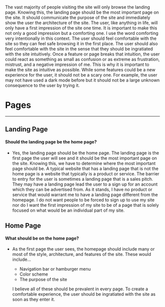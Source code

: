 The vast majority of people visiting the site will only browse the landing 
page. Knowing this, the landing page should be the most important page on the
site. It should communicate the purpose of the site and immediately show the
user the architecture of the site. The user, like anything in life, will only
have a first impression of the site one time. It is important to make this
not only a good impression but a comforting one. I use the word comforting
very intentionally in this context. The user should feel comfortable with the
site so they can feel safe browsing it in the first place. The user should 
also feel comfortable with the site in the sense that they should be 
ingratiated with the site intuitively. Once a feature or page breaks that 
intuition, the user could react as something as small as confusion or as
extreme as frustration, mistrust, and a negative impression of me. This is
why it is important to make the site as intuitive as possible. While some
features could be a new experience for the user, it should not be a scary one.
For example, the user may not have used a dark mode before but it should not
be a large unknown consequence to the user by trying it.

# Pages

------------------------------------------------------------------------------
## Landing Page
#### Should the landing page be the home page?
- Yes, the landing page should be the home page. The landing page is the first
page the user will see and it should be the most important page on the site.
Knowing this, we have to determine where the most important page should be. A
typical website that has a landing page that is not the home page is a website
that typically is a product or service. The barrier to entry for the user is
sometimes a landing page that is a sales pitch. They may have a landing page
lead the user to a sign up for an account which they can be advertised from.
As it stands, I have no product or service that would warrant me to have a
landing page different from the homepage. I do not want people to be forced to
sign up to use my site nor do I want the first impression of my site to be
of a page that is solely focused on what would be an individual part of my 
site.

## Home Page
#### What should be on the home page?
- As the first page the user sees, the homepage should include many or most of
the style, architecture, and features of the site. These would include...
  - Navigation bar or hamburger menu
  - Color scheme
  - The purpose of the site
  
  I believe all of these should be prevalent in every page. To create a
comfortable experience, the user should be ingratiated with the site as soon
as they enter it.

